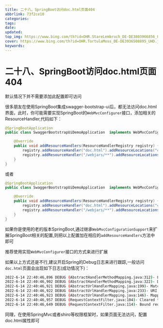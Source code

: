 ```yaml
---
title: 二十八、SpringBoot访问doc.html页面404
abbrlink: 73f2ce10
categories: 
tags: 
date: 
updated: 
top_img: https://www.bing.com/th?id=OHR.StareLembruch_DE-DE3803966856_UHD.jpg
cover: https://www.bing.com/th?id=OHR.TortulaMoss_DE-DE3936508895_UHD.jpg
keywords: 
---
```

# 二十八、SpringBoot访问doc.html页面404

默认情况下并不需要添加此配置即可访问

很多朋友在使用SpringBoot集成swagger-bootstrap-ui后，都无法访问doc.html界面，此时，你可能需要实现SpringBoot的`WebMvcConfigurer`接口，添加相关的ResourceHandler,代码如下：

```java
@SpringBootApplication
public class SwaggerBootstrapUiDemoApplication  implements WebMvcConfigurer{

    @Override
    public void addResourceHandlers(ResourceHandlerRegistry registry) {
        registry.addResourceHandler("doc.html").addResourceLocations("classpath*:/META-INF/resources/");
        registry.addResourceHandler("/webjars/**").addResourceLocations("classpath*:/META-INF/resources/webjars/");
    }
}
```

或者

```java
@SpringBootApplication
public class SwaggerBootstrapUiDemoApplication  implements WebMvcConfigurer{

    @Override
    public void addResourceHandlers(ResourceHandlerRegistry registry) {
        registry.addResourceHandler("doc.html").addResourceLocations("classpath:/META-INF/resources/");
        registry.addResourceHandler("/webjars/**").addResourceLocations("classpath:/META-INF/resources/webjars/");
    }
}
```

如果你是使用的老的版本SpringBoot,通过继承`WebMvcConfigurationSupport`来扩展SpringBoot相关的配置,则把以上配置加在相应的`addResourceHandlers`方法中即可

推荐使用实现`WebMvcConfigurer`接口的方式来进行扩展

如果以上方式还是不行,建议开启Spring的Debug日志来进行跟踪,一般访问`doc.html`页面会出现如下日志(成功情况下)：

```sh
2022-6-14 22:40:46,896 DEBUG (AbstractHandlerMethodMapping.java:312)- Looking up handler method for path /doc.html
2022-6-14 22:40:46,902 DEBUG (AbstractHandlerMethodMapping.java:322)- Did not find handler method for [/doc.html]
2022-6-14 22:40:46,921 DEBUG (AbstractUrlHandlerMapping.java:199)- Matching patterns for request [/doc.html] are [/**]
2022-6-14 22:40:46,922 DEBUG (AbstractUrlHandlerMapping.java:233)- URI Template variables for request [/doc.html] are {}
2022-6-14 22:40:46,923 DEBUG (AbstractUrlHandlerMapping.java:146)- Mapping [/doc.html] to HandlerExecutionChain with handler [ResourceHttpRequestHandler [locations=[class path resource [META-INF/resources/], class path resource [resources/], class path resource [static/], class path resource [public/], ServletContext resource [/]], resolvers=[org.springframework.web.servlet.resource.PathResourceResolver@da32f3]]] and 1 interceptor
2022-6-14 22:40:46,957 DEBUG (RequestContextFilter.java:104)- Cleared thread-bound request context: org.apache.catalina.connector.RequestFacade@28759ea7
2022-6-14 22:40:46,649 DEBUG (RequestContextFilter.java:114)- Bound request context to thread: org.apache.catalina.connector.RequestFacade@28759ea7
```

同理，在使用SpringMvc或者shiro等权限框架时，如果页面无法访问，配置doc.html属性即可